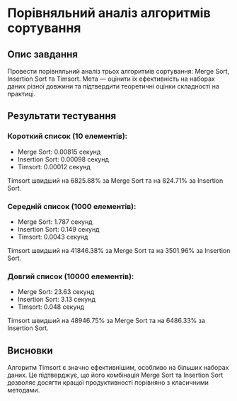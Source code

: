 # Порівняльний аналіз алгоритмів сортування

## Опис завдання

Провести порівняльний аналіз трьох алгоритмів сортування: Merge Sort, Insertion Sort та Timsort. Мета — оцінити їх ефективність на наборах даних різної довжини та підтвердити теоретичні оцінки складності на практиці.

## Результати тестування

### Короткий список (10 елементів):

-   Merge Sort: 0.00815 секунд
-   Insertion Sort: 0.00098 секунд
-   Timsort: 0.00012 секунд

Timsort швидший на 6825.88% за Merge Sort та на 824.71% за Insertion Sort.

### Середній список (1000 елементів):

-   Merge Sort: 1.787 секунд
-   Insertion Sort: 0.149 секунд
-   Timsort: 0.0043 секунд

Timsort швидший на 41846.38% за Merge Sort та на 3501.96% за Insertion Sort.

### Довгий список (10000 елементів):

-   Merge Sort: 23.63 секунд
-   Insertion Sort: 3.13 секунд
-   Timsort: 0.048 секунд

Timsort швидший на 48946.75% за Merge Sort та на 6486.33% за Insertion Sort.

## Висновки

Алгоритм Timsort є значно ефективнішим, особливо на більших наборах даних. Це підтверджує, що його комбінація Merge Sort та Insertion Sort дозволяє досягти кращої продуктивності порівняно з класичними методами.
